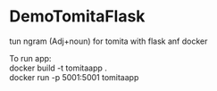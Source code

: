 # DemoTomitaFlask
tun ngram (Adj+noun) for tomita with flask anf docker

To run app:  
docker build -t tomitaapp .   
docker run -p 5001:5001 tomitaapp  
